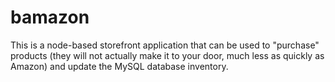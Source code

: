 # bamazon

This is a node-based storefront application that can be used to "purchase" products (they will not actually make it to your door, much less as quickly as Amazon) and update the MySQL database inventory.
